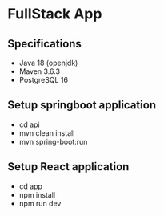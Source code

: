 # FullStack App
## Specifications
- Java 18 (openjdk)
- Maven 3.6.3
- PostgreSQL 16


## Setup springboot application
- cd api
- mvn clean install
- mvn spring-boot:run

## Setup React application
- cd app
- npm install
- npm run dev
